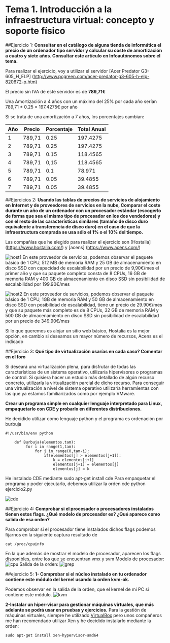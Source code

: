 # Tema 1. Introducción a la infraestructura virtual: concepto y soporte físico

##Ejercicio 1:
**Consultar en el catálogo de alguna tienda de informática el precio de un ordenador tipo servidor y calcular su coste de amortización a cuatro y siete años. Consultar este artículo en Infoautónomos sobre el tema.**

Para realizar el ejercicio, voy a utilizar el servidor [Acer Predator G3-605_H_ELP] (http://www.pcgreen.com/acer-predator-g3-605-h-elp-820672-p.htm)

El precio sin IVA de este servidor es de **789,71€**

Una Amortización a 4 años con un máximo del 25% por cada año serían 789,71 * 0.25 = 197.4275€ por año

Si se trata de una amortización a 7 años, los porcentajes cambian:

|    Año     |   Precio   | Porcentaje | Total Anual |
| ---------- | ---------- | ---------- | ----------- |
|    1       |  789,71    |    0.25    |  197.4275   |
|    2       |  789,71    |    0.25    |  197.4275   |
|    3       |  789,71    |    0.15    |  118.4565   |
|    4       |  789,71    |    0,15    |  118.4565   |
|    5       |  789,71    |    0.1     |   78.971    |
|    6       |  789,71    |    0.05    |   39.4855   |
|    7       |  789,71    |    0.05    |   39.4855   |


##Ejercicios 2:
**Usando las tablas de precios de servicios de alojamiento en Internet y de proveedores de servicios en la nube, Comparar el coste durante un año de un ordenador con un procesador estándar (escogerlo de forma que sea el mismo tipo de procesador en los dos vendedores) y con el resto de las características similares (tamaño de disco duro equivalente a transferencia de disco duro) en el caso de que la infraestructura comprada se usa sólo el 1% o el 10% del tiempo.** 

Las compañías que he elegido para realizar el ejercicio son [Hostalia] (https://www.hostalia.com/) y [acens] (https://www.acens.com/)

![host1](https://www.dropbox.com/s/1mveb1r2izzicha/hostalia.png?dl=1)
En este proveedor de servicios, podemos observar el paquete básico de 1 CPU, 512 MB de memoria RAM y 25 GB de almacenamiento en disco SSD con capacidad de escalabilidad por un precio de 9,90€/mes el primer año y que su paquete completo consta de 8 CPUs, 16 GB de memoria RAM y 400 GB de almacenamiento en disco SSD sin posibilidad de escalabilidad por 199.90€/mes

![host2](https://www.dropbox.com/s/25ulm87aymi5cqz/acens.png?dl=1)
En este proveedor de servicios, podemos observar el paquete básico de 1 CPU, 1GB de memoria RAM y 50 GB de almacenamiento en disco SSD con posibilidad de escalabilidad, tiene un precio de 29.90€/mes y que su paquete más completo es de 8 CPUs, 32 GB de memoria RAM y 500 GB de almacenamiento en disco SSD sin posibilidad de escalabilidad por un precio de 349.90€/mes

Si lo que queremos es alojar un sitio web básico, Hostalia es la mejor opción, en cambio si deseamos un mayor número de recursos, Acens es el indicado

##Ejercicio 3:
**Qué tipo de virtualización usarías en cada caso? Comentar en el foro**

Si deseará una virtualización plena, para disfrutar de todas las características de un sistema operativo, utilizaría  hipervisores o programas de control. Si quisiera hacer un estudio más detallado de algún recurso concreto, utilizaría la virtualización parcial de dicho recurso. Para conseguir una virtualización a nivel de sistema operativo utilizaría herramientas con las que ya estamos familiarizados como por ejemplo VMware.

**Crear un programa simple en cualquier lenguaje interpretado para Linux, empaquetarlo con CDE y probarlo en diferentes distribuciones.**

He decidido utilizar como lenguaje python y el programa es ordenación por burbuja
```
#!/usr/bin/env python

	def Burbuja(elementos,tam):
   		 for i in range(1,tam):
   		     for j in range(0,tam-i):
   		         if(elementos[j] > elementos[j+1]):
   		             k = elementos[j+1]
   		             elementos[j+1] = elementos[j]
   		             elementos[j] = k
```

He instalado CDE mediante sudo apt-get install cde
Para empaquetar el programa y poder ejecutarlo, debemos utilizar la orden cde python ejercicio2.py

![cde](https://www.dropbox.com/s/hui1qnjavnr2jeu/cde.png?dl=1)

##Ejercicio 4:
**Comprobar si el procesador o procesadores instalados tienen estos flags. ¿Qué modelo de procesador es? ¿Qué aparece como salida de esa orden?**

Para comprobar si el procesador tiene instalados dichos flags podemos fijarnos en la siguiente captura resultado de 

```
cat /proc/cpuinfo
```
En la que además de mostrar el modelo de procesador, aparecen los flags disponibles, entre los que se encuentran vmx y svm
Modelo de procesador: 
![cpu](https://www.dropbox.com/s/i8dog6cd9uqhnco/cpu_info.png?dl=1)
Salida de la orden: 
![grep](https://www.dropbox.com/s/7txdc5fi6d2k7sp/flags.png?dl=1)


##ejercicio 5:
**1- Comprobar si el núcleo instalado en tu ordenador contiene este módulo del kernel usando la orden kvm-ok.**

Podemos observar en la salida de la orden, que el kernel de mi PC si contiene este módulo. 
![kvm](https://www.dropbox.com/s/sjtu2ao6jfxq7ch/kvm.png?dl=1)

**2-Instalar un hiper-visor para gestionar máquinas virtuales, que más adelante se podrá usar en pruebas y ejercicios.**
Para la gestión de máquinas virtuales, siempre he utilizado [VirtualBox](https://www.virtualbox.org/) pero unos compañeros me han recomendado utilizar Xen y he decidido instalarlo mediante la orden:
```
sudo apt-get install xen-hypervisor-amd64
```












